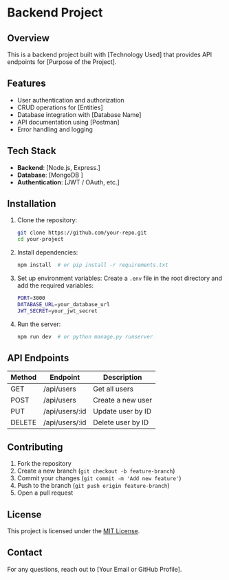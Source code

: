 # Backend Project

## Overview
This is a backend project built with [Technology Used] that provides API endpoints for [Purpose of the Project].

## Features
- User authentication and authorization
- CRUD operations for [Entities]
- Database integration with [Database Name]
- API documentation using [Postman]
- Error handling and logging

## Tech Stack
- **Backend**: [Node.js, Express.]
- **Database**: [MongoDB ]
- **Authentication**: [JWT / OAuth, etc.]

## Installation
1. Clone the repository:
   ```sh
   git clone https://github.com/your-repo.git
   cd your-project
   ```
2. Install dependencies:
   ```sh
   npm install  # or pip install -r requirements.txt
   ```
3. Set up environment variables:
   Create a `.env` file in the root directory and add the required variables:
   ```sh
   PORT=3000
   DATABASE_URL=your_database_url
   JWT_SECRET=your_jwt_secret
   ```
4. Run the server:
   ```sh
   npm run dev  # or python manage.py runserver
   ```

## API Endpoints
| Method | Endpoint       | Description          |
|--------|--------------|----------------------|
| GET    | /api/users   | Get all users       |
| POST   | /api/users   | Create a new user   |
| PUT    | /api/users/:id | Update user by ID |
| DELETE | /api/users/:id | Delete user by ID |

## Contributing
1. Fork the repository
2. Create a new branch (`git checkout -b feature-branch`)
3. Commit your changes (`git commit -m 'Add new feature'`)
4. Push to the branch (`git push origin feature-branch`)
5. Open a pull request

## License
This project is licensed under the [MIT License](LICENSE).

## Contact
For any questions, reach out to [Your Email or GitHub Profile].

